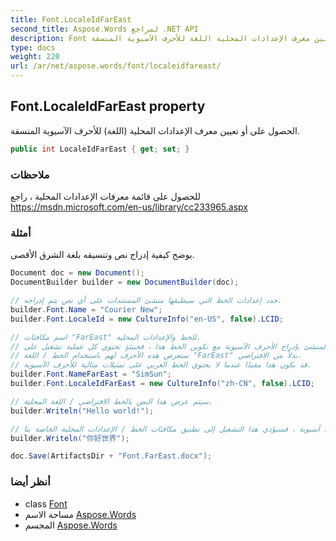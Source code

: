 ```yaml
---
title: Font.LocaleIdFarEast
second_title: Aspose.Words لمراجع .NET API
description: Font ملكية. الحصول على أو تعيين معرف الإعدادات المحلية اللغة للأحرف الآسيوية المنسقة.
type: docs
weight: 220
url: /ar/net/aspose.words/font/localeidfareast/
---
```

## Font.LocaleIdFarEast property

الحصول على أو تعيين معرف الإعدادات المحلية (اللغة) للأحرف الآسيوية المنسقة.

```csharp
public int LocaleIdFarEast { get; set; }
```

### ملاحظات

للحصول على قائمة معرفات الإعدادات المحلية ، راجع https://msdn.microsoft.com/en-us/library/cc233965.aspx

### أمثلة

يوضح كيفية إدراج نص وتنسيقه بلغة الشرق الأقصى.

```csharp
Document doc = new Document();
DocumentBuilder builder = new DocumentBuilder(doc);

// حدد إعدادات الخط التي سيطبقها منشئ المستندات على أي نص يتم إدراجه.
builder.Font.Name = "Courier New";
builder.Font.LocaleId = new CultureInfo("en-US", false).LCID;

// اسم مكافئات "FarEast" للخط والإعدادات المحلية.
// إذا قام المنشئ بإدراج الأحرف الآسيوية مع تكوين الخط هذا ، فحينئذٍ تحتوي كل عملية تشغيل على
// ستعرض هذه الأحرف لهم باستخدام الخط / اللغة "FarEast" بدلاً من الافتراضي.
// قد يكون هذا مفيدًا عندما لا يحتوي الخط الغربي على تمثيلات مثالية للأحرف الآسيوية.
builder.Font.NameFarEast = "SimSun";
builder.Font.LocaleIdFarEast = new CultureInfo("zh-CN", false).LCID;

// سيتم عرض هذا النص بالخط الافتراضي / اللغة المحلية.
builder.Writeln("Hello world!");

// نظرًا لأن هذه أحرف آسيوية ، فسيؤدي هذا التشغيل إلى تطبيق مكافئات الخط / الإعدادات المحلية الخاصة بنا "FarEast".
builder.Writeln("你好世界");

doc.Save(ArtifactsDir + "Font.FarEast.docx");
```

### أنظر أيضا

* class [Font](../)
* مساحة الاسم [Aspose.Words](../../font/)
* المجسم [Aspose.Words](../../../)


